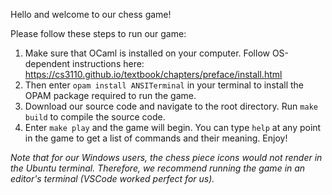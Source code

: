 Hello and welcome to our chess game!

Please follow these steps to run our game:
1. Make sure that OCaml is installed on your computer. Follow OS-dependent instructions here: https://cs3110.github.io/textbook/chapters/preface/install.html
2. Then enter `opam install ANSITerminal` in your terminal to install the OPAM package required to run the game.
3. Download our source code and navigate to the root directory. Run `make build` to compile the source code.
4. Enter `make play` and the game will begin. You can type `help` at any point in the game to get a list of commands and their meaning. Enjoy!

*Note that for our Windows users, the chess piece icons would not render in the Ubuntu terminal. Therefore, we recommend running the game in an editor's terminal (VSCode worked perfect for us).*
